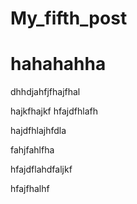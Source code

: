# My_fifth_post

# hahahahha


dhhdjahfjfhajfhal

hajkfhajkf
hfajdfhlafh

hajdfhlajhfdla


fahjfahlfha


hfajdflahdfaljkf

hfajfhalhf
